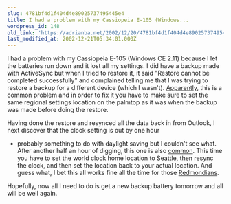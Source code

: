 ```yaml
---
slug: 4781bf4d1f404d4e89025737495445e4
title: I had a problem with my Cassiopeia E-105 (Windows...
wordpress_id: 148
old_link: 'https://adrianba.net/2002/12/20/4781bf4d1f404d4e89025737495445e4/'
last_modified_at: 2002-12-21T05:34:01.000Z
---
```


I had a problem with my Cassiopeia E-105 (Windows CE 2.11)
because I let the batteries run down and it lost all my settings. I
did have a backup made with ActiveSync but when I tried to restore
it, it said "Restore cannot be completed successfully" and
complained telling me that I was trying to restore a backup for a
different device (which I wasn't).
[
Apparently](http://groups.google.co.uk/groups?hl=en&lr=&ie=UTF-8&selm=9189mt%24qv3%241%40nnrp1.deja.com), this is a common problem and in order to fix it you
have to make sure to set the same regional settings location on the
palmtop as it was when the backup was made before doing the
restore.

Having done the restore and resynced all the data back in from
Outlook, I next discover that the clock setting is out by one hour
- probably something to do with daylight saving but I couldn't see
what. After another half an hour of digging, this one is also
[
common](http://groups.google.com/groups?hl=en&lr=&ie=UTF-8&selm=0CyFOIQeoZazZWRLA4OaoLS9%3DWMH%404ax.com). This time you have to set the world
clock home location to Seattle, then resync the clock, and
then set the location back to your actual location. And guess what,
I bet this all works fine all the time for those
[Redmondians](http://www.microsoft.com/).

Hopefully, now all I need to do is get a new backup battery
tomorrow and all will be well again.
